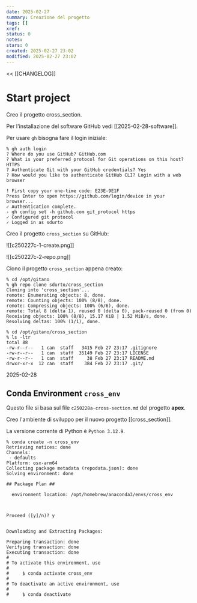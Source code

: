 ```yaml
---
date: 2025-02-27
summary: Creazione del progetto
tags: []
xref: 
status: 0
notes: 
stars: 0
created: 2025-02-27 23:02
modified: 2025-02-27 23:02
---
```

<< [[CHANGELOG]]

# Start project

Creo il progetto cross_section.

Per l'installazione del software GitHub vedi [[2025-02-28-software]].

Per usare `gh` bisogna fare il login iniziale:

```
% gh auth login
? Where do you use GitHub? GitHub.com
? What is your preferred protocol for Git operations on this host? HTTPS
? Authenticate Git with your GitHub credentials? Yes
? How would you like to authenticate GitHub CLI? Login with a web browser

! First copy your one-time code: E23E-9E1F
Press Enter to open https://github.com/login/device in your browser... 
✓ Authentication complete.
- gh config set -h github.com git_protocol https
✓ Configured git protocol
✓ Logged in as sdurto
```

Creo il progetto `cross_section` su GitHub:

![[c250227c-1-create.png]]

![[c250227c-2-repo.png]]

Clono il progetto `cross_section` appena creato:

```
% cd /opt/gitano
% gh repo clone sdurto/cross_section
Cloning into 'cross_section'...
remote: Enumerating objects: 8, done.
remote: Counting objects: 100% (8/8), done.
remote: Compressing objects: 100% (6/6), done.
remote: Total 8 (delta 1), reused 0 (delta 0), pack-reused 0 (from 0)
Receiving objects: 100% (8/8), 15.17 KiB | 1.52 MiB/s, done.
Resolving deltas: 100% (1/1), done.

% cd /opt/gitano/cross_section
% ls -ltr
total 88
-rw-r--r--   1 can  staff   3415 Feb 27 23:17 .gitignore
-rw-r--r--   1 can  staff  35149 Feb 27 23:17 LICENSE
-rw-r--r--   1 can  staff     38 Feb 27 23:17 README.md
drwxr-xr-x  12 can  staff    384 Feb 27 23:17 .git/
```

2025-02-28

## Conda Environment `cross_env`

Questo file si basa sul file `c250228a-cross-section.md` del progetto **apex**.

Creo l'ambiente di sviluppo per il nuovo progetto [[cross_section]].

La versione corrente di Python è `Python 3.12.9`.

```
% conda create -n cross_env
Retrieving notices: done
Channels:
 - defaults
Platform: osx-arm64
Collecting package metadata (repodata.json): done
Solving environment: done

## Package Plan ##

  environment location: /opt/homebrew/anaconda3/envs/cross_env



Proceed ([y]/n)? y


Downloading and Extracting Packages:

Preparing transaction: done
Verifying transaction: done
Executing transaction: done
#
# To activate this environment, use
#
#     $ conda activate cross_env
#
# To deactivate an active environment, use
#
#     $ conda deactivate
```


